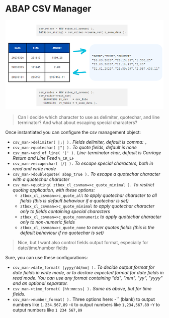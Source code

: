 # ABAP CSV Manager

![Example](CSV_Example.png)

> Can I decide which character to use as delimiter, quotechar, and line terminator? And what about escaping special characters?

Once instantiated you can configure the csv management object:
- `csv_man->delimiter( |;| ).`  *Fields delimiter, default is comma:* `,`
- `csv_man->quotechar( |"| ).`  *To quote fields, default is none*
- `csv_man->end_of_line( '|' ).` *Line-terminator char, default is Carriage Return and Line Feed* `%_CR_LF`
- `csv_man->escapechar( |/| ).` *To escape special characters, both in read and write mode*
- `csv_man->doublequote( abap_true ).` *To escape a quotechar character with a quotechar character*
- `csv_man->quoting( ztbox_cl_csvman=>c_quote_minimal ).` *To restrict quoting application, with these options:*
  - `ztbox_cl_csvman=>c_quote_all` *to apply quotechar character to all fields (this is default behaviour if a quotechar is set)*
  - `ztbox_cl_csvman=>c_quote_minimal` *to apply quotechar character only to fields containing special characters*
  - `ztbox_cl_csvman=>c_quote_nonnumeric` *to apply quotechar character only to non-numeric fields*
  - `ztbox_cl_csvman=>c_quote_none` *to never quotes fields (this is the default behaviour if no quotechar is set)*

> Nice, but I want also control fields output format, especially for date/time/number fields

Sure, you can use these configurations:
- `csv_man->date_format( |yyyy/dd/mm| ).` *To decide output format for date fields in write mode, or to declare expected format for date fields in read mode. You can use any format containing "dd", "mm", "yy", "yyyy" and an optional separator.*
- `csv_man->time_format( |hh:mm:ss| ).` *Same as above, but for time fields.*
- `csv_man->number_format( ).` Three options here:
  -`` (blank) to output numbers like `1.234.567,89`
  -`X` to output numbers like `1,234,567.89`
  -`Y` to output numbers like `1 234 567,89`
